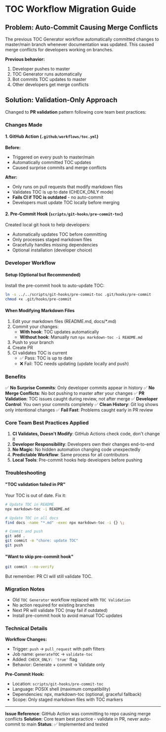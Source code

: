 # TOC Workflow Migration Guide

## Problem: Auto-Commit Causing Merge Conflicts

The previous TOC Generator workflow automatically committed changes to master/main branch whenever documentation was updated. This caused merge conflicts for developers working on branches.

**Previous behavior:**
1. Developer pushes to master
2. TOC Generator runs automatically
3. Bot commits TOC updates to master
4. Other developers get merge conflicts

## Solution: Validation-Only Approach

Changed to **PR validation** pattern following core team best practices:

### Changes Made

#### 1. GitHub Action (`.github/workflows/toc.yml`)

**Before:**
- Triggered on every push to master/main
- Automatically committed TOC updates
- Caused surprise commits and merge conflicts

**After:**
- Only runs on pull requests that modify markdown files
- Validates TOC is up to date (CHECK_ONLY mode)
- **Fails CI if TOC is outdated** - no auto-commit
- Developers must update TOC locally before merging

#### 2. Pre-Commit Hook (`scripts/git-hooks/pre-commit-toc`)

Created local git hook to help developers:
- Automatically updates TOC before committing
- Only processes staged markdown files
- Gracefully handles missing dependencies
- Optional installation (developer choice)

### Developer Workflow

#### Setup (Optional but Recommended)

Install the pre-commit hook to auto-update TOC:

```bash
ln -s ../../scripts/git-hooks/pre-commit-toc .git/hooks/pre-commit
chmod +x .git/hooks/pre-commit
```

#### When Modifying Markdown Files

1. Edit your markdown files (README.md, docs/*.md)
2. Commit your changes:
   - **With hook**: TOC updates automatically
   - **Without hook**: Manually run `npx markdown-toc -i README.md`
3. Push to your branch
4. Create PR
5. CI validates TOC is current
   - ✅ Pass: TOC is up to date
   - ❌ Fail: TOC needs updating (update locally and push)

### Benefits

✅ **No Surprise Commits**: Only developer commits appear in history
✅ **No Merge Conflicts**: No bot pushing to master after your changes
✅ **PR Validation**: TOC issues caught during review, not after merge
✅ **Developer Control**: You own your commits completely
✅ **Clean History**: Git log shows only intentional changes
✅ **Fail Fast**: Problems caught early in PR review

### Core Team Best Practices Applied

1. **CI Validates, Doesn't Modify**: GitHub Actions check code, don't change it
2. **Developer Responsibility**: Developers own their changes end-to-end
3. **No Magic**: No hidden automation changing code unexpectedly
4. **Predictable Workflow**: Same process for all contributors
5. **Local Tools**: Pre-commit hooks help developers before pushing

### Troubleshooting

#### "TOC validation failed in PR"

Your TOC is out of date. Fix it:

```bash
# Update TOC in README
npx markdown-toc -i README.md

# Update TOC in all docs
find docs -name "*.md" -exec npx markdown-toc -i {} \;

# Commit and push
git add .
git commit -m "chore: update TOC"
git push
```

#### "Want to skip pre-commit hook"

```bash
git commit --no-verify
```

But remember: PR CI will still validate TOC.

### Migration Notes

- Old `TOC Generator` workflow replaced with `TOC Validation`
- No action required for existing branches
- Next PR will validate TOC (may fail if outdated)
- Install pre-commit hook to avoid manual TOC updates

### Technical Details

**Workflow Changes:**
- Trigger: `push` → `pull_request` with path filters
- Job name: `generateTOC` → `validate-toc`
- Added: `CHECK_ONLY: 'true'` flag
- Behavior: Generate + commit → Validate only

**Pre-Commit Hook:**
- Location: `scripts/git-hooks/pre-commit-toc`
- Language: POSIX shell (maximum compatibility)
- Dependencies: npx, markdown-toc (optional, graceful fallback)
- Scope: Only staged markdown files with TOC markers

---

**Issue Reference**: GitHub Action was committing to repo causing merge conflicts
**Solution**: Core team best practice - validate in PR, never auto-commit to main
**Status**: ✅ Implemented and tested
